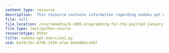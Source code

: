 ```yaml
---
content_type: resource
description: 'This resource contains information regarding sudoku opt exercise1.py. '
file: null
file_location: /coursemedia/6-s095-programming-for-the-puzzled-january-iap-2018/ba74c35c87db1436afae84ae60eca56f_sudoku-opt-exercise1.py
file_type: text/python-source
resourcetype: Other
title: sudoku-opt-exercise1.py
uid: ba74c35c-87db-1436-afae-84ae60eca56f
---
```

